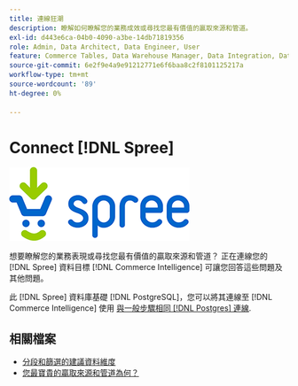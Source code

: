 ```yaml
---
title: 連線狂潮
description: 瞭解如何瞭解您的業務成效或尋找您最有價值的贏取來源和管道。
exl-id: d443e6ca-04b0-4090-a3be-14db71819356
role: Admin, Data Architect, Data Engineer, User
feature: Commerce Tables, Data Warehouse Manager, Data Integration, Data Import/Export
source-git-commit: 6e2f9e4a9e91212771e6f6baa8c2f8101125217a
workflow-type: tm+mt
source-wordcount: '89'
ht-degree: 0%

---
```


# Connect [!DNL Spree]

![](../../../assets/spree-commerce-logo.png)

想要瞭解您的業務表現或尋找您最有價值的贏取來源和管道？ 正在連線您的 [!DNL Spree] 資料目標 [!DNL Commerce Intelligence] 可讓您回答這些問題及其他問題。

此 [!DNL Spree] 資料庫基礎 [!DNL PostgreSQL]，您可以將其連線至 [!DNL Commerce Intelligence] 使用 [與一般步驟相同 [!DNL Postgres] 連線](../integrations/postgresql.md).

## 相關檔案

* [分段和篩選的建議資料維度](../../../best-practices/segment-filter.md)
* [您最寶貴的贏取來源和管道為何？](../../analysis/most-value-source-channel.md)
